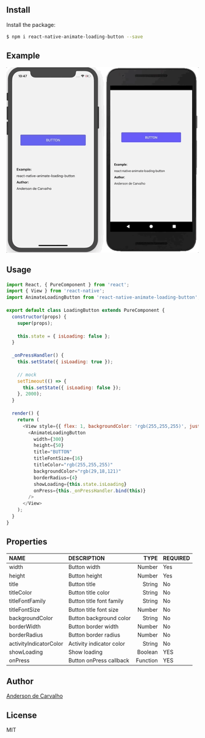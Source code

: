 ## Install

Install the package:

```bash
$ npm i react-native-animate-loading-button --save
```

## Example

![Example](https://raw.githubusercontent.com/andcosta/react-native-animate-loading-button-example/master/android-ios.gif)

## Usage

```javascript
import React, { PureComponent } from 'react';
import { View } from 'react-native';
import AnimateLoadingButton from 'react-native-animate-loading-button';

export default class LoadingButton extends PureComponent {
  constructor(props) {
    super(props);

    this.state = { isLoading: false };
  }

  _onPressHandler() {
    this.setState({ isLoading: true });

    // mock
    setTimeout(() => {
      this.setState({ isLoading: false });
    }, 2000);
  }

  render() {
    return (
      <View style={{ flex: 1, backgroundColor: 'rgb(255,255,255)', justifyContent: 'center' }}>
        <AnimateLoadingButton
          width={300}
          height={50}
          title="BUTTON"
          titleFontSize={16}
          titleColor="rgb(255,255,255)"
          backgroundColor="rgb(29,18,121)"
          borderRadius={4}
          showLoading={this.state.isLoading}
          onPress={this._onPressHandler.bind(this)}
        />
      </View>
    );
  }
}
```

## Properties

| NAME                   | DESCRIPTION              |     TYPE | REQUIRED |
| :--------------------- | :----------------------- | -------: | :------- |
| width                  | Button width             |   Number | Yes      |
| height                 | Button height            |   Number | Yes      |
| title                  | Button title             |   String | No       |
| titleColor             | Button title color       |   String | No       |
| titleFontFamily        | Button title font family |   String | No       |
| titleFontSize          | Button title font size   |   Number | No       |
| backgroundColor        | Button background color  |   String | No       |
| borderWidth            | Button border width      |   Number | No       |
| borderRadius           | Button border radius     |   Number | No       |
| activityIndicatorColor | Activity indicator color |   String | No       |
| showLoading            | Show loading             |  Boolean | YES      |
| onPress                | Button onPress callback  | Function | YES      |

## Author

[Anderson de Carvalho](http://linkedin.com/in/andcosta)

## License

MIT
